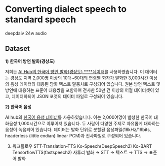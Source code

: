 # Converting dialect speech to standard speech
deepdaiv 24w audio


## Dataset
   
   **1) 한국어 방언 발화(경상도)**

   저희는 [AI Hub의 한국어 방언 발화(경상도) ****데이터](https://aihub.or.kr/aihubdata/data/view.do?currMenu=&topMenu=&aihubDataSe=data&dataSetSn=119)를 사용하였습니다. 이 데이터는 경상도 지역 2,000명 이상의 10대~60대의 연령별 화자가 발화한 3,000시간 이상의 음성 데이터와 대응된 담화 텍스트 말뭉치로 구성되어 있습니다. 원본 방언 텍스트 및 방언에 대응하는 표준어 대응쌍을 포함하여 전사한 50만 건 이상의 어절 데이터셋이 있고, 데이터화되어 JSON 포맷의 데이터 파일로 구성되어 있습니다.

   **2) 한국어 음성** 

   AI hub의 [한국어 음성 데이터](https://www.aihub.or.kr/aihubdata/data/view.do?currMenu=115&topMenu=100&aihubDataSe=realm&dataSetSn=123)를 사용하였습니다. 이는 2,000여명이 발성한 한국어 대화음성 1,000시간으로 이루어져 있습니다. 두 사람이 다양한 주제로 자유롭게 대화하는 음성이 녹음되어 있습니다. 
데이터는 발화 단위로 분할된 음성파일(16kHz/16bits, headerless (little endian) linear PCM)과 전사파일로 구성되어 있습니다.


3. 워크플로우
STT-Translation-TTS
Ko-Speech(DeepSpeech2) Ko-BART TensorflowTTS(fastspeech2)
사투리 발화 → STT → 텍스트 → TTS → 표준어 발화
